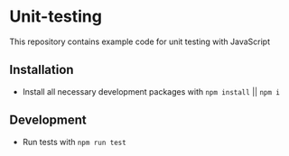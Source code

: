 # Unit-testing

This repository contains example code for unit testing with JavaScript

## Installation

- Install all necessary development packages with `npm install` || `npm i`

## Development

- Run tests with `npm run test`
